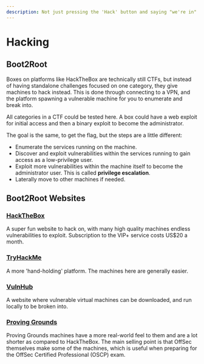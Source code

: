 ```yaml
---
description: Not just pressing the 'Hack' button and saying "we're in".
---
```


# Hacking

## Boot2Root

Boxes on platforms like HackTheBox are technically still CTFs, but instead of having standalone challenges focused on one category, they give machines to hack instead. This is done through connecting to a VPN, and the platform spawning a vulnerable machine for you to enumerate and break into.

All categories in a CTF could be tested here. A box could have a web exploit for initial access and then a binary exploit to become the administrator.

The goal is the same, to get the flag, but the steps are a little different:

* Enumerate the services running on the machine.
* Discover and exploit vulnerabilities within the services running to gain access as a low-privilege user.
* Exploit more vulnerabilities within the machine itself to become the administrator user. This is called **privilege escalation**.
* Laterally move to other machines if needed.

## Boot2Root Websites

### [HackTheBox](https-www.hackthebox.eu-hackthebox)

A super fun website to hack on, with many high quality machines endless vulnerabilities to exploit. Subscription to the VIP+ service costs US$20 a month.

### [TryHackMe](https-tryhackme.com-tryhackme)

A more 'hand-holding' platform. The machines here are generally easier.

### [VulnHub](https-www.vulnhub.com-vulnhub)

A website where vulnerable virtual machines can be downloaded, and run locally to be broken into.

### [Proving Grounds](https-portal.offensive-security.com-labs-practiceproving-grounds)

Proving Grounds machines have a more real-world feel to them and are a lot shorter as compared to HackTheBox. The main selling point is that OffSec themselves make some of the machines, which is useful when preparing for the OffSec Certified Professional (OSCP) exam.
